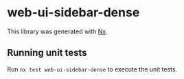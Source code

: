 # web-ui-sidebar-dense

This library was generated with [Nx](https://nx.dev).

## Running unit tests

Run `nx test web-ui-sidebar-dense` to execute the unit tests.
